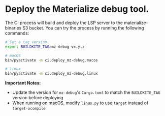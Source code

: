 # Deploy the Materialize debug tool.

The CI process will build and deploy the LSP server to the materialize-binaries S3 bucket.
You can try the process by running the following commands:

```bash
# Set a tag version.
export BUILDKITE_TAG=mz-debug-vx.y.z

# macOS
bin/pyactivate -m ci.deploy_mz-debug.macos

# Linux
bin/pyactivate -m ci.deploy_mz-debug.linux
```

**Important Notes:**

- Update the version for `mz-debug`'s `Cargo.toml` to match the `BUILDKITE_TAG` version before deploying
- When running on macOS, modify `linux.py` to use `target` instead of `target-xcompile`
